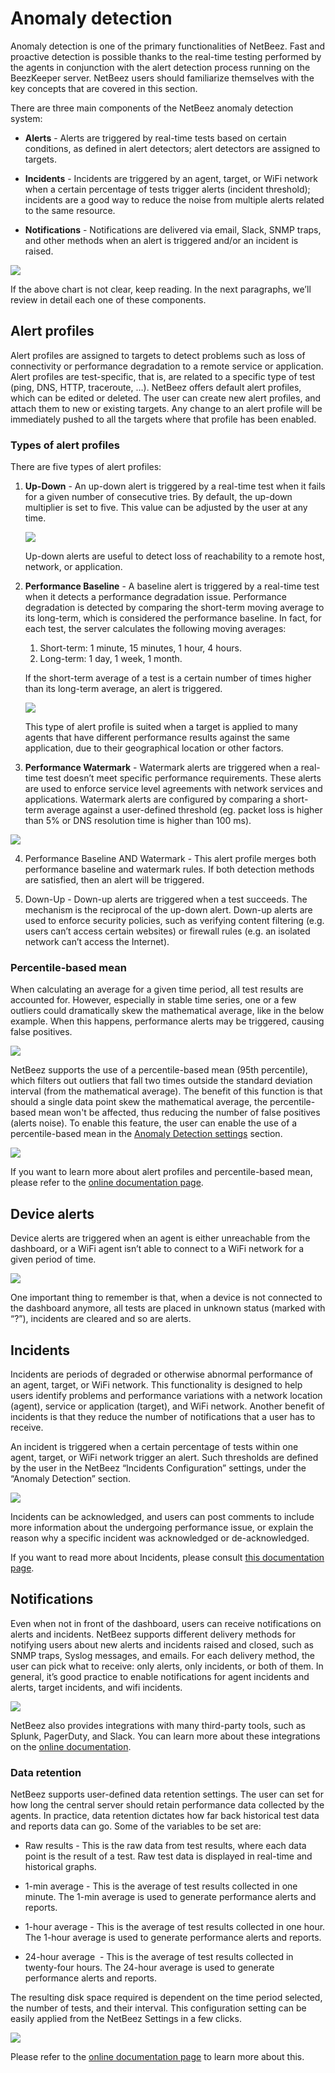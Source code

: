 # Anomaly detection

Anomaly detection is one of the primary functionalities of NetBeez. Fast and proactive detection is possible thanks to the real-time testing performed by the agents in conjunction with the alert detection process running on the BeezKeeper server. NetBeez users should familiarize themselves with the key concepts that are covered in this section. 

There are three main components of the NetBeez anomaly detection system:

- **Alerts** - Alerts are triggered by real-time tests based on certain conditions, as defined in alert detectors; alert detectors are assigned to targets.
    
- **Incidents** - Incidents are triggered by an agent, target, or WiFi network when a certain percentage of tests trigger alerts (incident threshold); incidents are a good way to reduce the noise from multiple alerts related to the same resource.
    
- **Notifications** - Notifications are delivered via email, Slack, SNMP traps, and other methods when an alert is triggered and/or an incident is raised.
    

![](assets/anomaly-detection-high-level.png)

If the above chart is not clear, keep reading. In the next paragraphs, we’ll review in detail each one of these components.
## Alert profiles

Alert profiles are assigned to targets to detect problems such as loss of connectivity or performance degradation to a remote service or application. Alert profiles are test-specific, that is, are related to a specific type of test (ping, DNS, HTTP, traceroute, …). NetBeez offers default alert profiles, which can be edited or deleted. The user can create new alert profiles, and attach them to new or existing targets. Any change to an alert profile will be immediately pushed to all the targets where that profile has been enabled.

### Types of alert profiles

There are five types of alert profiles:

1. **Up-Down** - An up-down alert is triggered by a real-time test when it fails for a given number of consecutive tries. By default, the up-down multiplier is set to five. This value can be adjusted by the user at any time. 

	![](assets/alert-profiles.png)

	Up-down alerts are useful to detect loss of reachability to a remote host, network, or application.

2. **Performance Baseline** - A baseline alert is triggered by a real-time test when it detects a performance degradation issue. Performance degradation is detected by comparing the short-term moving average to its long-term, which is considered the performance baseline. In fact, for each test, the server calculates the following moving averages:

	1. Short-term: 1 minute, 15 minutes, 1 hour, 4 hours.
	2. Long-term: 1 day, 1 week, 1 month.
    

	If the short-term average of a test is a certain number of times higher than its long-term average, an alert is triggered. 

	![](assets/Pasted%20image%2020231004210047.png)

	This type of alert profile is suited when a target is applied to many agents that have different performance results against the same application, due to their geographical location or other factors.

3. **Performance Watermark** - Watermark alerts are triggered when a real-time test doesn’t meet specific performance requirements. These alerts are used to enforce service level agreements with network services and applications. Watermark alerts are configured by comparing a short-term average against a user-defined threshold (eg. packet loss is higher than 5% or DNS resolution time is higher than 100 ms).
    

![](https://lh5.googleusercontent.com/4HDkntP6SNytDj9_3vpzHYpwNWBlRau1Kbs3g6c7yU2IHU2cR2G0_A5-iok33TA96uX1IJ8ocD9wZT0GgoBa-UjmKHP3o3VRVJoOQIc9ilF5S2bqY1T0oAkNert-XaF-j5XFhXO7spRy0ltNj3WqmJk)

4. Performance Baseline AND Watermark - This alert profile merges both performance baseline and watermark rules. If both detection methods are satisfied, then an alert will be triggered.
    
5. Down-Up - Down-up alerts are triggered when a test succeeds. The mechanism is the reciprocal of the up-down alert. Down-up alerts are used to enforce security policies, such as verifying content filtering (e.g. users can’t access certain websites) or firewall rules (e.g. an isolated network can’t access the Internet).
    
### Percentile-based mean

When calculating an average for a given time period, all test results are accounted for. However, especially in stable time series, one or a few outliers could dramatically skew the mathematical average, like in the below example. When this happens, performance alerts may be triggered, causing false positives.

![](https://lh3.googleusercontent.com/_wlwggP8Cpw-KCylIJ5v_Ztgc84dXRRCQb2x8Z-ThBZnWYK15bWexuTOyV64jHc3hvQe4TNMQXK9G75at9tyq11wlKbcSDqLwfQ1b-ukhMEwnJYiZQiLYi3pzjgv-B8x8S9LM5Le5LyvBsu5cIGNjhM)

NetBeez supports the use of a percentile-based mean (95th percentile), which filters out outliers that fall two times outside the standard deviation interval (from the mathematical average). The benefit of this function is that should a single data point skew the mathematical average, the percentile-based mean won't be affected, thus reducing the number of false positives (alerts noise). To enable this feature, the user can enable the use of a percentile-based mean in the [Anomaly Detection settings](https://docs.google.com/document/d/1GsIWkWI3mMj2xqG0Ce_1BNrb8t8RhePK_bokT24sjo4/edit#heading=h.n6ogakcoekwr) section.

![](https://lh4.googleusercontent.com/cpld4sE4c9AycXRcFzE-_IEOVL0IPBfS19i283YnUUaQX_QE7hns7QLG80Tifj2iip2aIXNh_s9O3uibXwJvuw0uwtAlCNZ58XGixAQYwtj3HVKJy0kIlgXqkR2YBnIYYwLqXy0tfDaHVyRuCiqNYD4)

If you want to learn more about alert profiles and percentile-based mean, please refer to the [online documentation page](https://netbeez.zendesk.com/hc/en-us/articles/201580529-Alerts-Configuration).

## Device alerts

Device alerts are triggered when an agent is either unreachable from the dashboard, or a WiFi agent isn’t able to connect to a WiFi network for a given period of time.

![](https://lh4.googleusercontent.com/GxKokyiWcoxG0xNUBRWASVs1iwKbW7-GNh-P6l_JB6AImHQuTc9p0gZINwbIvnoTXBfKen4AKPBHjf76_JcTUL_g_ZZzIKFJ6aBBJF39OhMQsxTG1TGQLT5JoAbnmLjo_pVZgY17xnDc2hGUs2v6FS8)

One important thing to remember is that, when a device is not connected to the dashboard anymore, all tests are placed in unknown status (marked with “?”), incidents are cleared and so are alerts.

## Incidents

Incidents are periods of degraded or otherwise abnormal performance of an agent, target, or WiFi network. This functionality is designed to help users identify problems and performance variations with a network location (agent), service or application (target), and WiFi network. Another benefit of incidents is that they reduce the number of notifications that a user has to receive.

An incident is triggered when a certain percentage of tests within one agent, target, or WiFi network trigger an alert. Such thresholds are defined by the user in the NetBeez “Incidents Configuration” settings, under the “Anomaly Detection” section.

![](https://lh6.googleusercontent.com/QL9vSo2pYnfVH_HRqdaPNKQ_BQJHOBfUehGERaJHI90gI9nqmXgsjn6DrHvyDBefm1CmFUzANj5oq7DrMdH4N66Nr1DscXAgauDRiM9PEm4F3PnJzxaVA85BT5EWAMa8dWsmjt9GEQywfz5oFmc6c88)

Incidents can be acknowledged, and users can post comments to include more information about the undergoing performance issue, or explain the reason why a specific incident was acknowledged or de-acknowledged.

If you want to read more about Incidents, please consult [this documentation page](https://netbeez.zendesk.com/hc/en-us/articles/115003579411-Incidents).
## Notifications

Even when not in front of the dashboard, users can receive notifications on alerts and incidents. NetBeez supports different delivery methods for notifying users about new alerts and incidents raised and closed, such as SNMP traps, Syslog messages, and emails. For each delivery method, the user can pick what to receive: only alerts, only incidents, or both of them. In general, it’s good practice to enable notifications for agent incidents and alerts, target incidents, and wifi incidents.

![](https://lh6.googleusercontent.com/9MtDcqzpN2CkVbjDo2fVlaRnoU0DrdbDd9W-0tebXEHG1OefbMLay4zDezOmlS79r3qCS8fuz_Vn6ZV-dxSUeDeKJpQWzf7fRK1jS_w5MRxh0sgg-CM9GNLc_Yv18JYdJOjcFhY99Bk3JxzeveCZFMU)

NetBeez also provides integrations with many third-party tools, such as Splunk, PagerDuty, and Slack. You can learn more about these integrations on the [online documentation](https://netbeez.zendesk.com/hc/en-us/sections/201825346-Integrations-and-API).

### Data retention

NetBeez supports user-defined data retention settings. The user can set for how long the central server should retain performance data collected by the agents. In practice, data retention dictates how far back historical test data and reports data can go. Some of the variables to be set are:

- Raw results - This is the raw data from test results, where each data point is the result of a test. Raw test data is displayed in real-time and historical graphs.
    
- 1-min average - This is the average of test results collected in one minute. The 1-min average is used to generate performance alerts and reports.
    
- 1-hour average - This is the average of test results collected in one hour. The 1-hour average is used to generate performance alerts and reports.
    
- 24-hour average  - This is the average of test results collected in twenty-four hours. The 24-hour average is used to generate performance alerts and reports.
    
The resulting disk space required is dependent on the time period selected, the number of tests, and their interval. This configuration setting can be easily applied from the NetBeez Settings in a few clicks. 

![](https://lh4.googleusercontent.com/9yektIgjhor1RwxB6Qgd0wkwPuzQcD5kXnKveTeRAT0TOsqZlw5J5puJIksUfbqzIxkDiztwMvpNJpZ-E5LRjNBMyZUg4wWSKX82BFlSMUWVO4836M4FTwMXs-SW0LGGgJnrWfezkorbX2OXVUZLmx0)

Please refer to the [online documentation page](https://netbeez.zendesk.com/hc/en-us/articles/201582539-Settings-Data-Retention) to learn more about this.